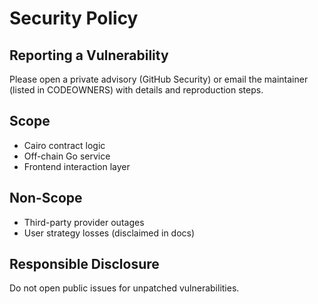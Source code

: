 # Security Policy

## Reporting a Vulnerability
Please open a private advisory (GitHub Security) or email the maintainer (listed in CODEOWNERS) with details and reproduction steps.

## Scope
- Cairo contract logic
- Off-chain Go service
- Frontend interaction layer

## Non-Scope
- Third-party provider outages
- User strategy losses (disclaimed in docs)

## Responsible Disclosure
Do not open public issues for unpatched vulnerabilities.
